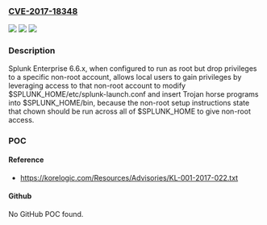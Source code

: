 ### [CVE-2017-18348](https://cve.mitre.org/cgi-bin/cvename.cgi?name=CVE-2017-18348)
![](https://img.shields.io/static/v1?label=Product&message=n%2Fa&color=blue)
![](https://img.shields.io/static/v1?label=Version&message=n%2Fa&color=blue)
![](https://img.shields.io/static/v1?label=Vulnerability&message=n%2Fa&color=brighgreen)

### Description

Splunk Enterprise 6.6.x, when configured to run as root but drop privileges to a specific non-root account, allows local users to gain privileges by leveraging access to that non-root account to modify $SPLUNK_HOME/etc/splunk-launch.conf and insert Trojan horse programs into $SPLUNK_HOME/bin, because the non-root setup instructions state that chown should be run across all of $SPLUNK_HOME to give non-root access.

### POC

#### Reference
- https://korelogic.com/Resources/Advisories/KL-001-2017-022.txt

#### Github
No GitHub POC found.

